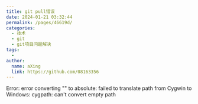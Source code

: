 ```yaml
---
title: git pull错误
date: 2024-01-21 03:32:44
permalink: /pages/46619d/
categories:
  - 技术
  - git
  - git项目问题解决
tags:
  - 
author: 
  name: aXing
  link: https://github.com/08163356
---
```

Error: error converting "" to absolute: failed to translate path from Cygwin to Windows: cygpath: can't convert empty path

